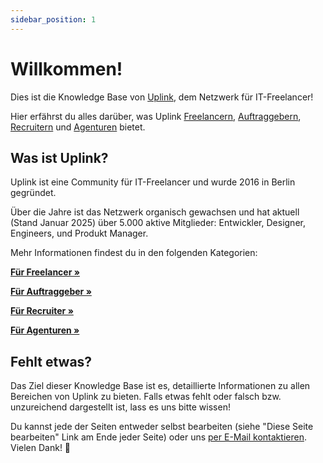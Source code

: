 ```yaml
---
sidebar_position: 1
---
```


# Willkommen!

Dies ist die Knowledge Base von [Uplink](https://uplink.tech/), dem Netzwerk für IT-Freelancer!

Hier erfährst du alles darüber, was Uplink [Freelancern](020-freelancers/index.md), [Auftraggebern](030-clients/index.md), [Recruitern](040-recruiters/index.md) und [Agenturen](050-agencies/index.md) bietet.

## Was ist Uplink?

Uplink ist eine Community für IT-Freelancer und wurde 2016 in Berlin gegründet.

Über die Jahre ist das Netzwerk organisch gewachsen und hat aktuell (Stand Januar 2025) über 5.000 aktive Mitglieder: Entwickler, Designer, Engineers, und Produkt Manager.

Mehr Informationen findest du in den folgenden Kategorien:

**[Für Freelancer »](020-freelancers/index.md)**

**[Für Auftraggeber »](030-clients/index.md)**

**[Für Recruiter »](040-recruiters/index.md)**

**[Für Agenturen »](050-agencies/index.md)**

## Fehlt etwas?

Das Ziel dieser Knowledge Base ist es, detaillierte Informationen zu allen Bereichen von Uplink zu bieten. Falls etwas fehlt oder falsch bzw. unzureichend dargestellt ist, lass es uns bitte wissen!

Du kannst jede der Seiten entweder selbst bearbeiten (siehe "Diese Seite bearbeiten" Link am Ende jeder Seite) oder uns [per E-Mail kontaktieren](mailto:hello@uplink.tech). Vielen Dank! 🙇
